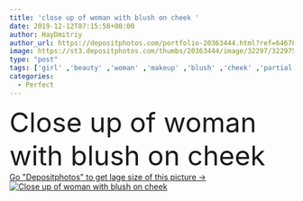 ```yaml
---
title: 'close up of woman with blush on cheek '
date: 2019-12-12T07:15:58+00:00
author: HayDmitriy
author_url: https://depositphotos.com/portfolio-20363444.html?ref=64678756
image: https://st3.depositphotos.com/thumbs/20363444/image/32297/322975780/api_thumb_450.jpg?forcejpeg=true
type: "post"
tags: ['girl' ,'beauty' ,'woman' ,'makeup' ,'blush' ,'cheek' ,'partial' ,'Cropped' ,'one person' ,'selective focus' ,'close up' ,'Studio Shot' ,'body part' ,'young adult' ,'face powder' ,'perfect skin' ]
categories: 
  - Perfect
---
```

<div aling="center">
            <font size="60"> Close up of woman with blush on cheek</font>   
</div>
<div>
    <a href='https://st3.depositphotos.com/thumbs/20363444/image/32297/322975780/api_thumb_450.jpg?forcejpeg=true?ref=64678756' target=_blank > Go "Depositphotos" to get lage size of this picture ->
        <img href='https://st3.depositphotos.com/thumbs/20363444/image/32297/322975780/api_thumb_450.jpg?forcejpeg=true?ref=64678756' src='https://st3.depositphotos.com/20363444/32297/i/950/depositphotos_322975780-stock-photo-close-woman-blush-cheek.jpg?forcejpeg=true' alt='Close up of woman with blush on cheek' >
    </a>
</div>
